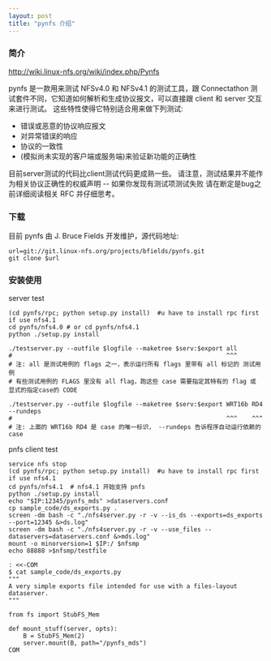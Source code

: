 ```yaml
---
layout: post
title: "pynfs 介绍"
---
```


### 简介
http://wiki.linux-nfs.org/wiki/index.php/Pynfs

pynfs 是一款用来测试 NFSv4.0 和 NFSv4.1 的测试工具，跟 Connectathon 测试套件不同，它知道如何解析和生成协议报文，可以直接跟 client 和 server 交互来进行测试。
这些特性使得它特别适合用来做下列测试:
 - 错误或恶意的协议响应报文
 - 对异常错误的响应
 - 协议的一致性
 - (模拟尚未实现的客户端或服务端)来验证新功能的正确性

目前server测试的代码比client测试代码更成熟一些。
请注意，测试结果并不能作为相关协议正确性的权威声明 -- 如果你发现有测试项测试失败 请在断定是bug之前详细阅读相关 RFC 并仔细思考。

### 下载
目前 pynfs 由 J. Bruce Fields 开发维护，源代码地址:
```
url=git://git.linux-nfs.org/projects/bfields/pynfs.git
git clone $url
```

### 安装使用
server test
```
(cd pynfs/rpc; python setup.py install)  #u have to install rpc first if use nfs4.1
cd pynfs/nfs4.0 # or cd pynfs/nfs4.1
python ./setup.py install

./testserver.py --outfile $logfile --maketree $serv:$export all
#                                                           ^^^
# 注: all 是测试用例的 flags 之一，表示运行所有 flags 里带有 all 标记的 测试用例
# 有些测试用例的 FLAGS 里没有 all flag，跑这些 case 需要指定其特有的 flag 或 显式的指定case的 CODE

./testserver.py --outfile $logfile --maketree $serv:$export WRT16b RD4 --rundeps
#                                                           ^^^    ^^^
# 注: 上面的 WRT16b RD4 是 case 的唯一标识， --rundeps 告诉程序自动运行依赖的 case 
```

pnfs client test
```
service nfs stop
(cd pynfs/rpc; python setup.py install)  #u have to install rpc first if use nfs4.1
cd pynfs/nfs4.1  # nfs4.1 开始支持 pnfs
python ./setup.py install
echo "$IP:12345/pynfs_mds" >dataservers.conf
cp sample_code/ds_exports.py .
screen -dm bash -c "./nfs4server.py -r -v --is_ds --exports=ds_exports --port=12345 &>ds.log"
screen -dm bash -c "./nfs4server.py -r -v --use_files --dataservers=dataservers.conf &>mds.log"
mount -o minorversion=1 $IP:/ $nfsmp
echo 88888 >$nfsmp/testfile
```

```
: <<-COM
$ cat sample_code/ds_exports.py 
"""
A very simple exports file intended for use with a files-layout dataserver.
"""

from fs import StubFS_Mem

def mount_stuff(server, opts):
    B = StubFS_Mem(2)
    server.mount(B, path="/pynfs_mds")
COM
```
